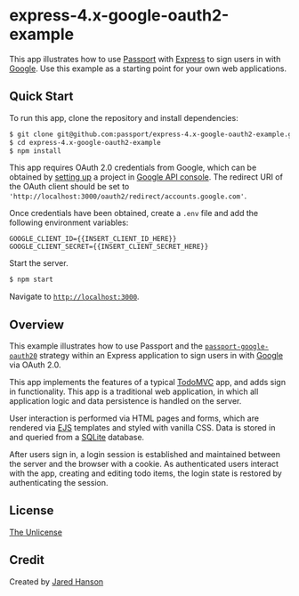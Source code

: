 # express-4.x-google-oauth2-example

This app illustrates how to use [Passport](https://www.passportjs.org/) with
[Express](https://expressjs.com/) to sign users in with [Google](https://www.google.com/).
Use this example as a starting point for your own web applications.

## Quick Start

To run this app, clone the repository and install dependencies:

```bash
$ git clone git@github.com:passport/express-4.x-google-oauth2-example.git
$ cd express-4.x-google-oauth2-example
$ npm install
```

This app requires OAuth 2.0 credentials from Google, which can be obtained by
[setting up](https://developers.google.com/identity/protocols/oauth2/openid-connect#appsetup)
a project in [Google API console](https://console.developers.google.com/apis/).
The redirect URI of the OAuth client should be set to `'http://localhost:3000/oauth2/redirect/accounts.google.com'`.

Once credentials have been obtained, create a `.env` file and add the following
environment variables:

```
GOOGLE_CLIENT_ID={{INSERT_CLIENT_ID_HERE}}
GOOGLE_CLIENT_SECRET={{INSERT_CLIENT_SECRET_HERE}}
```

Start the server.

```bash
$ npm start
```

Navigate to [`http://localhost:3000`](http://localhost:3000).

## Overview

This example illustrates how to use Passport and the [`passport-google-oauth20`](https://www.passportjs.org/packages/passport-google-oauth20/)
strategy within an Express application to sign users in with [Google](https://www.google.com)
via OAuth 2.0.

This app implements the features of a typical [TodoMVC](https://todomvc.com/)
app, and adds sign in functionality.  This app is a traditional web application,
in which all application logic and data persistence is handled on the server.

User interaction is performed via HTML pages and forms, which are rendered via
[EJS](https://ejs.co/) templates and styled with vanilla CSS.  Data is stored in
and queried from a [SQLite](https://www.sqlite.org/) database.

After users sign in, a login session is established and maintained between the
server and the browser with a cookie.  As authenticated users interact with the
app, creating and editing todo items, the login state is restored by
authenticating the session.

## License

[The Unlicense](https://opensource.org/licenses/unlicense)

## Credit

Created by [Jared Hanson](https://www.jaredhanson.me/)
